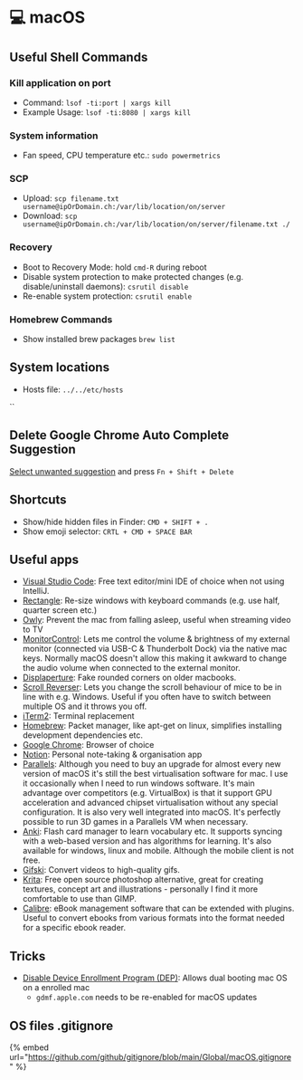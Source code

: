 # 💻 macOS

## Useful Shell Commands

### Kill application on port

* Command: `lsof -ti:port | xargs kill`
* Example Usage: `lsof -ti:8080 | xargs kill`

### System information

* Fan speed, CPU temperature etc.: `sudo powermetrics`&#x20;

### SCP

* Upload: `scp filename.txt username@ipOrDomain.ch:/var/lib/location/on/server`
* Download: `scp username@ipOrDomain.ch:/var/lib/location/on/server/filename.txt ./`

### Recovery

* Boot to Recovery Mode: hold `cmd-R` during reboot
* Disable system protection to make protected changes (e.g. disable/uninstall daemons): `csrutil disable`
* Re-enable system protection: `csrutil enable`

### Homebrew Commands

* Show installed brew packages `brew list`

## System locations

* Hosts file: `../../etc/hosts`

``

## Delete Google Chrome Auto Complete Suggestion

[Select unwanted suggestion](https://superuser.com/a/835787) and press `Fn + Shift + Delete`

## Shortcuts

* Show/hide hidden files in Finder: `CMD + SHIFT + .`
* Show emoji selector: `CRTL + CMD + SPACE BAR`

## Useful apps

* [Visual Studio Code](https://code.visualstudio.com): Free text editor/mini IDE of choice when not using IntelliJ.
* [Rectangle](https://rectangleapp.com/): Re-size windows with keyboard commands (e.g. use half, quarter screen etc.)
* [Owly](https://apps.apple.com/us/app/owly-prevent-display-sleep/id882812218?mt=12): Prevent the mac from falling asleep, useful when streaming video to TV
* [MonitorControl](https://github.com/MonitorControl/MonitorControl): Lets me control the volume & brightness of my external monitor (connected via USB-C & Thunderbolt Dock) via the native mac keys. Normally macOS doesn't allow this making it awkward to change the audio volume when connected to the external monitor.
* [Displaperture](https://apps.apple.com/us/app/displaperture/id1543920362?mt=12): Fake rounded corners on older macbooks.
* [Scroll Reverser](https://pilotmoon.com/scrollreverser/): Lets you change the scroll behaviour of mice to be in line with e.g. Windows. Useful if you often have to switch between multiple OS and it throws you off.
* [iTerm2](https://www.iterm2.com): Terminal replacement
* [Homebrew](http://brew.sh): Packet manager, like apt-get on linux, simplifies installing development dependencies etc.
* [Google Chrome](https://www.google.com/chrome/): Browser of choice
* [Notion](https://www.notion.so): Personal note-taking & organisation app
* [Parallels](https://www.parallels.com): Although you need to buy an upgrade for almost every new version of macOS it's still the best virtualisation software for mac. I use it occasionally when I need to run windows software. It's main advantage over competitors (e.g. VirtualBox) is that it support GPU acceleration and advanced chipset virtualisation without any special configuration. It is also very well integrated into macOS. It's perfectly possible to run 3D games in a Parallels VM when necessary.
* [Anki](https://apps.ankiweb.net): Flash card manager to learn vocabulary etc. It supports syncing with a web-based version and has algorithms for learning. It's also available for windows, linux and mobile. Although the mobile client is not free.
* [Gifski](https://github.com/sindresorhus/Gifski): Convert videos to high-quality gifs.
* [Krita](https://krita.org/en/): Free open source photoshop alternative, great for creating textures, concept art and illustrations - personally I find it more comfortable to use than GIMP.
* [Calibre](https://calibre-ebook.com): eBook management software that can be extended with plugins. Useful to convert ebooks from various formats into the format needed for a specific ebook reader.

## Tricks

* [Disable Device Enrollment Program (DEP)](https://gist.github.com/henrik242/65d26a7deca30bdb9828e183809690bd): Allows dual booting mac OS on a enrolled mac
  * `gdmf.apple.com` needs to be re-enabled for macOS updates

## OS files .gitignore

{% embed url="https://github.com/github/gitignore/blob/main/Global/macOS.gitignore" %}
